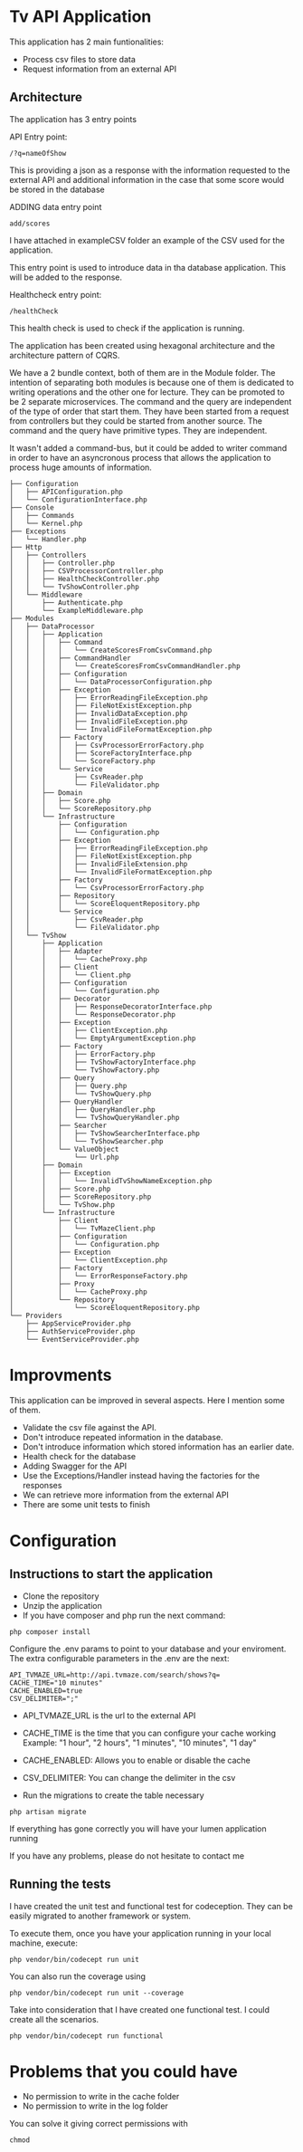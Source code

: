 # Tv API Application

This application has 2 main funtionalities:
- Process csv files to store data
- Request information from an external API 

## Architecture

The application has 3 entry points

API Entry point:
```
/?q=nameOfShow
```
This is providing a json as a response with the information requested to the external API and additional information in the case that some score would be stored in the database

ADDING data entry point
```
add/scores
```
I have attached in exampleCSV folder an example of the CSV used for the application.

This entry point is used to introduce data in tha database application. 
This will be added to the response.


Healthcheck entry point:
```
/healthCheck
```
This health check is used to check if the application is running. 

The application has been created using hexagonal architecture and the architecture pattern of CQRS.

We have a 2 bundle context, both of them are in the Module folder.
The intention of separating both modules is because one of them is dedicated to writing operations and the other one for lecture. 
They can be promoted to be 2 separate microservices. 
The command and the query are independent of the type of order that start them. 
They have been started from a request from controllers but they could be started from another source. 
The command and the query have primitive types. They are independent. 

It wasn't added a command-bus, but it could be added to writer command in order to have an asyncronous process that allows the application to process huge amounts of information.

```
├── Configuration
│   ├── APIConfiguration.php
│   └── ConfigurationInterface.php
├── Console
│   ├── Commands
│   └── Kernel.php
├── Exceptions
│   └── Handler.php
├── Http
│   ├── Controllers
│   │   ├── Controller.php
│   │   ├── CSVProcessorController.php
│   │   ├── HealthCheckController.php
│   │   └── TvShowController.php
│   └── Middleware
│       ├── Authenticate.php
│       └── ExampleMiddleware.php
├── Modules
│   ├── DataProcessor
│   │   ├── Application
│   │   │   ├── Command
│   │   │   │   └── CreateScoresFromCsvCommand.php
│   │   │   ├── CommandHandler
│   │   │   │   └── CreateScoresFromCsvCommandHandler.php
│   │   │   ├── Configuration
│   │   │   │   └── DataProcessorConfiguration.php
│   │   │   ├── Exception
│   │   │   │   ├── ErrorReadingFileException.php
│   │   │   │   ├── FileNotExistException.php
│   │   │   │   ├── InvalidDataException.php
│   │   │   │   ├── InvalidFileException.php
│   │   │   │   └── InvalidFileFormatException.php
│   │   │   ├── Factory
│   │   │   │   ├── CsvProcessorErrorFactory.php
│   │   │   │   ├── ScoreFactoryInterface.php
│   │   │   │   └── ScoreFactory.php
│   │   │   └── Service
│   │   │       ├── CsvReader.php
│   │   │       └── FileValidator.php
│   │   ├── Domain
│   │   │   ├── Score.php
│   │   │   └── ScoreRepository.php
│   │   └── Infrastructure
│   │       ├── Configuration
│   │       │   └── Configuration.php
│   │       ├── Exception
│   │       │   ├── ErrorReadingFileException.php
│   │       │   ├── FileNotExistException.php
│   │       │   ├── InvalidFileExtension.php
│   │       │   └── InvalidFileFormatException.php
│   │       ├── Factory
│   │       │   └── CsvProcessorErrorFactory.php
│   │       ├── Repository
│   │       │   └── ScoreEloquentRepository.php
│   │       └── Service
│   │           ├── CsvReader.php
│   │           └── FileValidator.php
│   └── TvShow
│       ├── Application
│       │   ├── Adapter
│       │   │   └── CacheProxy.php
│       │   ├── Client
│       │   │   └── Client.php
│       │   ├── Configuration
│       │   │   └── Configuration.php
│       │   ├── Decorator
│       │   │   ├── ResponseDecoratorInterface.php
│       │   │   └── ResponseDecorator.php
│       │   ├── Exception
│       │   │   ├── ClientException.php
│       │   │   └── EmptyArgumentException.php
│       │   ├── Factory
│       │   │   ├── ErrorFactory.php
│       │   │   ├── TvShowFactoryInterface.php
│       │   │   └── TvShowFactory.php
│       │   ├── Query
│       │   │   ├── Query.php
│       │   │   └── TvShowQuery.php
│       │   ├── QueryHandler
│       │   │   ├── QueryHandler.php
│       │   │   └── TvShowQueryHandler.php
│       │   ├── Searcher
│       │   │   ├── TvShowSearcherInterface.php
│       │   │   └── TvShowSearcher.php
│       │   └── ValueObject
│       │       └── Url.php
│       ├── Domain
│       │   ├── Exception
│       │   │   └── InvalidTvShowNameException.php
│       │   ├── Score.php
│       │   ├── ScoreRepository.php
│       │   └── TvShow.php
│       └── Infrastructure
│           ├── Client
│           │   └── TvMazeClient.php
│           ├── Configuration
│           │   └── Configuration.php
│           ├── Exception
│           │   └── ClientException.php
│           ├── Factory
│           │   └── ErrorResponseFactory.php
│           ├── Proxy
│           │   └── CacheProxy.php
│           └── Repository
│               └── ScoreEloquentRepository.php
└── Providers
    ├── AppServiceProvider.php
    ├── AuthServiceProvider.php
    └── EventServiceProvider.php
```

# Improvments
This application can be improved in several aspects. Here I mention some of them. 
- Validate the csv file against the API. 
- Don't introduce repeated information in the database.
- Don't introduce information which stored information has an earlier date.
- Health check for the database
- Adding Swagger for the API
- Use the Exceptions/Handler instead having the factories for the responses
- We can retrieve more information from the external API
- There are some unit tests to finish

# Configuration

## Instructions to start the application

- Clone the repository
- Unzip the application
- If you have composer and php run the next command:
```
php composer install
```

Configure the .env params to point to your database and your enviroment.
The extra configurable parameters in the .env are the next:

```
API_TVMAZE_URL=http://api.tvmaze.com/search/shows?q=
CACHE_TIME="10 minutes"
CACHE_ENABLED=true
CSV_DELIMITER=";"
```
- API_TVMAZE_URL is the url to the external API
- CACHE_TIME is the time that you can configure your cache working
Example: "1 hour", "2 hours", "1 minutes", "10 minutes", "1 day"
- CACHE_ENABLED: Allows you to enable or disable the cache
- CSV_DELIMITER: You can change the delimiter in the csv

- Run the migrations to create the table necessary
```
php artisan migrate
```

If everything has gone correctly you will have your lumen application running

If you have any problems, please do not hesitate to contact me

## Running the tests

I have created the unit test and functional test for codeception. 
They can be easily migrated to another framework or system. 

To execute them, once you have your application running in your local machine, execute:

```
php vendor/bin/codecept run unit
```

You can also run the coverage using 

```
php vendor/bin/codecept run unit --coverage
```


Take into consideration that I have created one functional test. I could create all the scenarios. 

```
php vendor/bin/codecept run functional
```

# Problems that you could have
- No permission to write in the cache folder
- No permission to write in the log folder

You can solve it giving correct permissions with 
```
chmod
```
